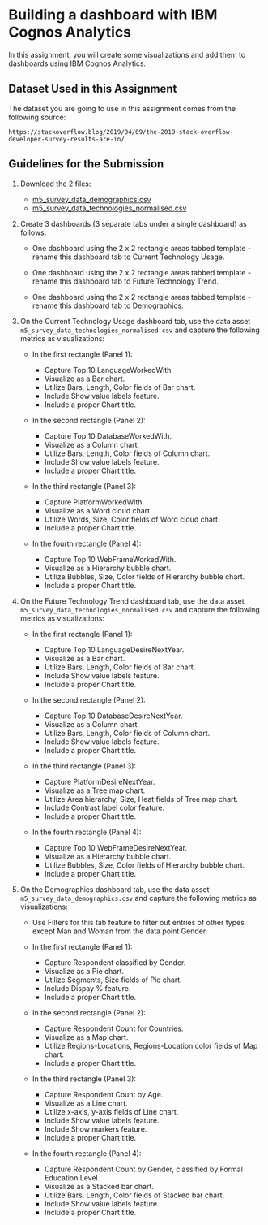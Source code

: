 # Building a dashboard with IBM Cognos Analytics
In this assignment, you will create some visualizations and add them to dashboards using IBM Cognos Analytics.

## Dataset Used in this Assignment
The dataset you are going to use in this assignment comes from the following source: 
```
https://stackoverflow.blog/2019/04/09/the-2019-stack-overflow-developer-survey-results-are-in/
```

## Guidelines for the Submission

1. Download the 2 files:

    * <a href="m5_survey_data_demographics.csv">m5_survey_data_demographics.csv</a>
    * <a href="m5_survey_data_technologies_normalised.csv">m5_survey_data_technologies_normalised.csv</a>

2. Create 3 dashboards (3 separate tabs under a single dashboard) as follows:

    * One dashboard using the 2 x 2 rectangle areas tabbed template - rename this dashboard tab to Current Technology Usage.

    * One dashboard using the 2 x 2 rectangle areas tabbed template - rename this dashboard tab to Future Technology Trend.

    * One dashboard using the 2 x 2 rectangle areas tabbed template - rename this dashboard tab to Demographics.
  
3. On the Current Technology Usage dashboard tab, use the data asset ```m5_survey_data_technologies_normalised.csv```  and capture the following metrics as visualizations:

    * In the first rectangle (Panel 1):

      * Capture Top 10 LanguageWorkedWith.
      * Visualize as a Bar chart.
      * Utilize Bars, Length, Color fields of Bar chart.
      * Include Show value labels feature.
      * Include a proper Chart title.

    * In the second rectangle (Panel 2):

      * Capture Top 10 DatabaseWorkedWith.
      * Visualize as a Column chart.
      * Utilize Bars, Length, Color fields of Column chart.
      * Include Show value labels feature.
      * Include a proper Chart title.
        
    * In the third rectangle (Panel 3):

      * Capture PlatformWorkedWith.
      * Visualize as a Word cloud chart.
      * Utilize Words, Size, Color fields of Word cloud chart.
      * Include a proper Chart title.
        
    * In the fourth rectangle (Panel 4):

      * Capture Top 10 WebFrameWorkedWith.
      * Visualize as a Hierarchy bubble chart.
      * Utilize Bubbles, Size, Color fields of Hierarchy bubble chart.
      * Include a proper Chart title.
     
4. On the Future Technology Trend dashboard tab, use the data asset ```m5_survey_data_technologies_normalised.csv```  and capture the following metrics as visualizations:

    * In the first rectangle (Panel 1):

      * Capture Top 10 LanguageDesireNextYear.
      * Visualize as a Bar chart.
      * Utilize Bars, Length, Color fields of Bar chart.
      * Include Show value labels feature.
      * Include a proper Chart title.
        
    * In the second rectangle (Panel 2):

      * Capture Top 10 DatabaseDesireNextYear.
      * Visualize as a Column chart.
      * Utilize Bars, Length, Color fields of Column chart.
      * Include Show value labels feature.
      * Include a proper Chart title.
        
    * In the third rectangle (Panel 3):

      * Capture PlatformDesireNextYear.
      * Visualize as a Tree map chart.
      * Utilize Area hierarchy, Size, Heat fields of Tree map chart.
      * Include Contrast label color feature.
      * Include a proper Chart title.
        
    * In the fourth rectangle (Panel 4):

      * Capture Top 10 WebFrameDesireNextYear.
      * Visualize as a Hierarchy bubble chart.
      * Utilize Bubbles, Size, Color fields of Hierarchy bubble chart.
      * Include a proper Chart title.

5. On the Demographics dashboard tab, use the data asset ```m5_survey_data_demographics.csv```  and capture the following metrics as visualizations:

    * Use Filters for this tab feature to filter out entries of other types except Man and Woman from the data point Gender.

    * In the first rectangle (Panel 1):

      * Capture Respondent classified by Gender.
      * Visualize as a Pie chart.
      * Utilize Segments, Size fields of Pie chart.
      * Include Dispay % feature.
      * Include a proper Chart title.

    * In the second rectangle (Panel 2):

      * Capture Respondent Count for Countries.
      * Visualize as a Map chart.
      * Utilize Regions-Locations, Regions-Location color fields of Map chart.
      * Include a proper Chart title.

    * In the third rectangle (Panel 3):

      * Capture Respondent Count by Age.
      * Visualize as a Line chart.
      * Utilize x-axis, y-axis fields of Line chart.
      * Include Show value labels feature.
      * Include Show markers feature.
      * Include a proper Chart title.

    * In the fourth rectangle (Panel 4):

      * Capture Respondent Count by Gender, classified by Formal Education Level.
      * Visualize as a Stacked bar chart.
      * Utilize Bars, Length, Color fields of Stacked bar chart.
      * Include Show value labels feature.
      * Include a proper Chart title.
